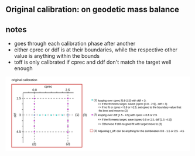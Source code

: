 ## Original calibration: on geodetic mass balance</h2>

## notes
* goes through each calibration phase after another
* either cprec or ddf is at their boundaries, while the respective other value is anything within the bounds
* toff is only calibrated if cprec and ddf don't match the target well enough

![Conceptual sketch of the calibration loop for the calibration aimes towards the geodetic mass balance. Parameter ranges in the figure are the default boundaries that can be adjusted](images/original_calibration_scheme.png)
